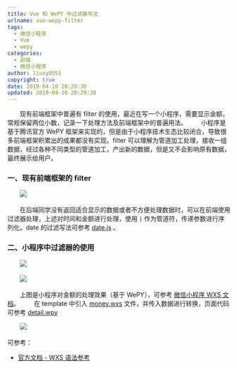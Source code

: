 ```yaml
---
title: Vue 和 WePY 中过滤器写法
urlname: vue-wepy-filter
tags:
  - 微信小程序
  - Vue
  - wepy
categories:
  - 前端
  - 微信小程序
author: liuxy0551
copyright: true
date: 2019-04-10 20:29:30
updated: 2019-04-10 20:29:30
---
```



&emsp;&emsp;现有前端框架中普遍有 filter 的使用，最近在写一个小程序，需要显示金额，常规保留两位小数，记录一下处理方法及前端框架中的普遍用法。
　　小程序是基于腾讯官方 WePY 框架来实现的，但是由于小程序技术生态比较闭合，导致很多前端框架积累出的成果都没有实现。filter 可以理解为管道加工处理，接收一组数据，经过各种不同类型的管道加工，产出新的数据，但是又不会影响原有数据，最终展示给用户。

### 一、现有前端框架的 filter

　　![](https://images-hosting.liuxianyu.cn/posts/vue-wepy-filter/1.png)
    
&emsp;&emsp;在后端同学没有返回适合显示的数据或者不方便处理数据时，可以在前端使用过滤器处理，上述对时间和金额进行处理，使用 `|` 作为管道符，传递参数进行序列化。date 的过滤写法可参考 [date.js](https://github.com/liuxy0551/liuxy0551.github.io/blob/master/assets/posts/vue-wepy-filter/date.js) 。
   

### 二、小程序中过滤器的使用

　　![](https://images-hosting.liuxianyu.cn/posts/vue-wepy-filter/2.png)

　　![](https://images-hosting.liuxianyu.cn/posts/vue-wepy-filter/3.png)

&emsp;&emsp;上图是小程序对金额的处理效果（基于 WePY），可参考 [微信小程序 WXS 文档](https://developers.weixin.qq.com/miniprogram/dev/framework/view/wxs/index.html?search-key=wxs)。
　　在 template 中引入 [money.wxs](https://github.com/liuxy0551/liuxy0551.github.io/blob/master/assets/posts/vue-wepy-filter/money.wxs) 文件，并传入数据进行转换，页面代码可参考 [detail.wpy](https://github.com/liuxy0551/liuxy0551.github.io/blob/master/assets/posts/vue-wepy-filter/detail.wpy)

　　![](https://images-hosting.liuxianyu.cn/posts/vue-wepy-filter/4.png)


可参考：

* [官方文档 - WXS 语法参考](https://developers.weixin.qq.com/miniprogram/dev/reference/wxs/)
